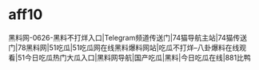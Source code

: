 # aff10
黑料网-0626-黑料不打烊入口|Telegram频道传送门|74猫导航主站|74猫传送门|78黑料网|51吃瓜|51吃瓜网在线黑料爆料网站|吃瓜不打烊–八卦爆料在线观看|51今日吃瓜热门大瓜入口|黑料网导航|国产吃瓜|黑料|今日吃瓜在线|881比鸭

